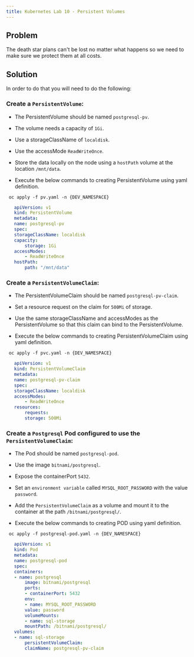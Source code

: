 ```yaml
---
title: Kubernetes Lab 10 - Persistent Volumes
---
```


## Problem

The death star plans can't be lost no matter what happens so we need to make sure we protect them at all costs.


## Solution

In order to do that you will need to do the following:


### Create a `PersistentVolume`:

- The PersistentVolume should be named `postgresql-pv`.

- The volume needs a capacity of `1Gi`.

- Use a storageClassName of `localdisk`.

- Use the accessMode `ReadWriteOnce`.

- Store the data locally on the node using a `hostPath` volume at the location `/mnt/data`.

- Execute the below commands to creating PersistentVolume using yaml definition.

 ```shell script
  oc apply -f pv.yaml -n {DEV_NAMESPACE}
  ```  

 ```yaml
    apiVersion: v1
    kind: PersistentVolume
    metadata:
    name: postgresql-pv
    spec:
    storageClassName: localdisk
    capacity:
        storage: 1Gi
    accessModes:
        - ReadWriteOnce
    hostPath:
        path: "/mnt/data"
  ```


### Create a `PersistentVolumeClaim`:

- The PersistentVolumeClaim should be named `postgresql-pv-claim`.

- Set a resource request on the claim for `500Mi` of storage.

- Use the same storageClassName and accessModes as the PersistentVolume so that this claim can bind to the PersistentVolume.

- Execute the below commands to creating PersistentVolumeClaim using yaml definition.

 ```shell script
  oc apply -f pvc.yaml -n {DEV_NAMESPACE}
  ```  

 ```yaml
    apiVersion: v1
    kind: PersistentVolumeClaim
    metadata:
    name: postgresql-pv-claim
    spec:
    storageClassName: localdisk
    accessModes:
        - ReadWriteOnce
    resources:
        requests:
        storage: 500Mi
  ```

### Create a `Postgresql` Pod configured to use the `PersistentVolumeClaim`:

- The Pod should be named `postgresql-pod`.

- Use the image `bitnami/postgresql`.

- Expose the containerPort `5432`.

- Set an `environment variable` called `MYSQL_ROOT_PASSWORD` with the value `password`.

- Add the `PersistentVolumeClaim` as a volume and mount it to the container at the path `/bitnami/postgresql/`.

- Execute the below commands to creating POD using yaml definition.

 ```shell script
  oc apply -f postgresql-pod.yaml -n {DEV_NAMESPACE}
  ``` 

 ```yaml
    apiVersion: v1
    kind: Pod
    metadata:
    name: postgresql-pod
    spec:
    containers:
    - name: postgresql
        image: bitnami/postgresql
        ports:
        - containerPort: 5432
        env:
        - name: MYSQL_ROOT_PASSWORD
        value: password
        volumeMounts:
        - name: sql-storage
        mountPath: /bitnami/postgresql/
    volumes:
    - name: sql-storage
        persistentVolumeClaim:
        claimName: postgresql-pv-claim
  ```

